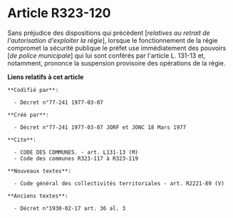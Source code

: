 # Article R323-120

Sans préjudice des dispositions qui précèdent [*relatives au retrait de l'autorisation d'exploiter la régie*], lorsque le
fonctionnement de la régie compromet la sécurité publique le préfet use immédiatement des pouvoirs [*de police municipale*]
qui lui sont conférés par l'article L. 131-13 et, notamment, prononce la suspension provisoire des opérations de la régie.

**Liens relatifs à cet article**

	**Codifié par**:

	  - Décret n°77-241 1977-03-07

	**Créé par**:

	  - Décret n°77-241 1977-03-07 JORF et JONC 18 Mars 1977

	**Cite**:

	  - CODE DES COMMUNES. - art. L131-13 (M)
	  - Code des communes R323-117 à R323-119

	**Nouveaux textes**:

	  - Code général des collectivités territoriales - art. R2221-89 (V)

	**Anciens textes**:

	  - Décret n°1930-02-17 art. 36 al. 3
